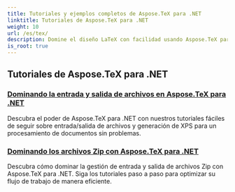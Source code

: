 ```yaml
---
title: Tutoriales y ejemplos completos de Aspose.TeX para .NET
linktitle: Tutoriales de Aspose.TeX para .NET
weight: 10
url: /es/tex/
description: Domine el diseño LaTeX con facilidad usando Aspose.TeX para .NET. Descárguelo para una integración perfecta y explore funciones avanzadas de formato, manejo de archivos, licencias y más.
is_root: true
---
```

## Tutoriales de Aspose.TeX para .NET
### [Dominando la entrada y salida de archivos en Aspose.TeX para .NET](./file-input-and-output/)
Descubra el poder de Aspose.TeX para .NET con nuestros tutoriales fáciles de seguir sobre entrada/salida de archivos y generación de XPS para un procesamiento de documentos sin problemas.
### [Dominando los archivos Zip con Aspose.TeX para .NET](./mastering-zip-file-io/)
Descubra cómo dominar la gestión de entrada y salida de archivos Zip con Aspose.TeX para .NET. Siga los tutoriales paso a paso para optimizar su flujo de trabajo de manera eficiente.